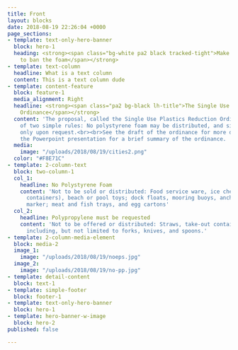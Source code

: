 ```yaml
---
title: Front
layout: blocks
date: 2018-08-19 22:26:04 +0000
page_sections:
- template: text-only-hero-banner
  block: hero-1
  heading: <strong><span class="bg-white pa2 black tracked-tight">Make <img src="http://www.fightthefoam.org/sd-logo.png">next
    to ban the foam</span></strong>
- template: text-column
  headline: What is a text column
  content: This is a text column dude
- template: content-feature
  block: feature-1
  media_alignment: Right
  headline: <strong><span class="pa2 bg-black lh-title">The Single Use Plastics Reduction
    Ordinance</span></strong>
  content: 'The proposal, called the Single Use Plastics Reduction Ordinance, is composed
    of two simple rules: No polystyrene foam may be distributed, and single-use utensils
    only upon request.<br><br>See the draft of the ordinance for more detail, or see
    the Powerpoint presentation for a brief summary of the ordinance. '
  media:
    image: "/uploads/2018/08/19/cities2.png"
  color: "#F8E71C"
- template: 2-column-text
  block: two-column-1
  col_1:
    headline: No Polystyrene Foam
    content: 'Not to be sold or distributed: Food service ware, ice chests (or similar
      containers), beach or pool toys; dock floats, mooring buoys, anchors, and navigation
      marker; meat and fish trays, and egg cartons'
  col_2:
    headline: Polypropylene must be requested
    content: 'Not to be offered or distributed: Straws, take-out containers, and utensils,
      including, but not limited to forks, knives, and spoons.'
- template: 2-column-media-element
  block: media-2
  image_1:
    image: "/uploads/2018/08/19/noeps.jpg"
  image_2:
    image: "/uploads/2018/08/19/no-pp.jpg"
- template: detail-content
  block: text-1
- template: simple-footer
  block: footer-1
- template: text-only-hero-banner
  block: hero-1
- template: hero-banner-w-image
  block: hero-2
published: false

---
```


